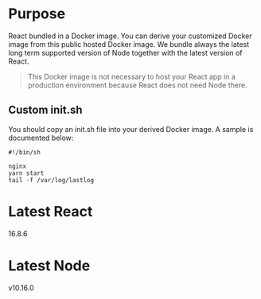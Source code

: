 # Purpose
React bundled in a Docker image. You can derive your customized Docker image from this public hosted Docker image. We bundle always the latest long term supported version of Node together with the latest version of React.

> This Docker image is not necessary to host your React app in a production environment because React does not need Node there.

## Custom init.sh
You should copy an init.sh file into your derived Docker image. A sample is documented below:

```
#!/bin/sh

nginx
yarn start
tail -f /var/log/lastlog
```

# Latest React
16.8.6

# Latest Node
v10.16.0

